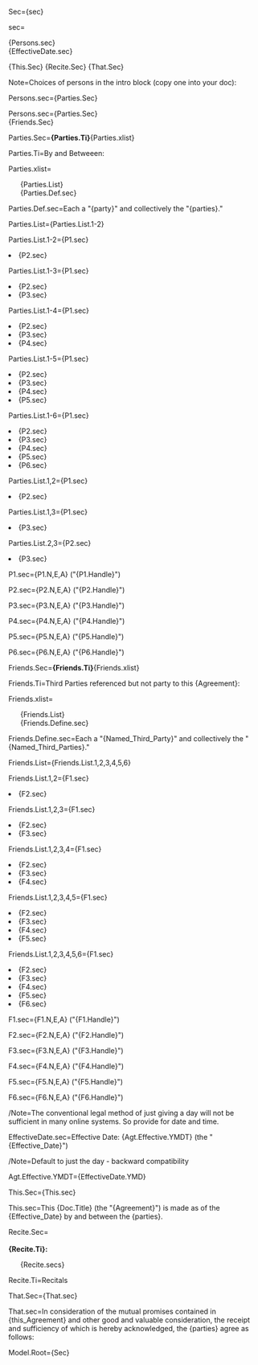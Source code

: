 Sec={sec}

sec=<ul type="none" style="padding-left: 0"><li>{Persons.sec}<li>{EffectiveDate.sec}</ul>{This.Sec} {Recite.Sec} {That.Sec}

Note=Choices of persons in the intro block (copy one into your doc):

Persons.sec={Parties.Sec}

Persons.sec={Parties.Sec}<br>{Friends.Sec}

Parties.Sec=<b>{Parties.Ti}</b>{Parties.xlist}

Parties.Ti=By and Betweeen:

Parties.xlist=<ul type="none"><li>{Parties.List}<li>{Parties.Def.sec}</ul>

Parties.Def.sec=Each a "{party}" and collectively the "{parties}."

Parties.List={Parties.List.1-2}

Parties.List.1-2={P1.sec}<li>{P2.sec}

Parties.List.1-3={P1.sec}<li>{P2.sec}<li>{P3.sec}

Parties.List.1-4={P1.sec}<li>{P2.sec}<li>{P3.sec}<li>{P4.sec}

Parties.List.1-5={P1.sec}<li>{P2.sec}<li>{P3.sec}<li>{P4.sec}<li>{P5.sec}

Parties.List.1-6={P1.sec}<li>{P2.sec}<li>{P3.sec}<li>{P4.sec}<li>{P5.sec}<li>{P6.sec}

Parties.List.1,2={P1.sec}<li>{P2.sec}

Parties.List.1,3={P1.sec}<li>{P3.sec}

Parties.List.2,3={P2.sec}<li>{P3.sec}

P1.sec={P1.N,E,A} ("{P1.Handle}") 

P2.sec={P2.N,E,A} ("{P2.Handle}") 

P3.sec={P3.N,E,A} ("{P3.Handle}") 

P4.sec={P4.N,E,A} ("{P4.Handle}") 

P5.sec={P5.N,E,A} ("{P5.Handle}") 

P6.sec={P6.N,E,A} ("{P6.Handle}") 
 
Friends.Sec=<b>{Friends.Ti}</b>{Friends.xlist}

Friends.Ti=Third Parties referenced but not party to this {Agreement}:

Friends.xlist=<ul type="none"><li>{Friends.List}<li>{Friends.Define.sec}</ul>

Friends.Define.sec=Each a "{Named_Third_Party}" and collectively the "{Named_Third_Parties}."

Friends.List={Friends.List.1,2,3,4,5,6}

Friends.List.1,2={F1.sec}<li>{F2.sec}

Friends.List.1,2,3={F1.sec}<li>{F2.sec}<li>{F3.sec}

Friends.List.1,2,3,4={F1.sec}<li>{F2.sec}<li>{F3.sec}<li>{F4.sec}

Friends.List.1,2,3,4,5={F1.sec}<li>{F2.sec}<li>{F3.sec}<li>{F4.sec}<li>{F5.sec}

Friends.List.1,2,3,4,5,6={F1.sec}<li>{F2.sec}<li>{F3.sec}<li>{F4.sec}<li>{F5.sec}<li>{F6.sec}

F1.sec={F1.N,E,A} ("{F1.Handle}")

F2.sec={F2.N,E,A} ("{F2.Handle}")

F3.sec={F3.N,E,A} ("{F3.Handle}")

F4.sec={F4.N,E,A} ("{F4.Handle}")

F5.sec={F5.N,E,A} ("{F5.Handle}")

F6.sec={F6.N,E,A} ("{F6.Handle}") 
 
/Note=The conventional legal method of just giving a day will not be sufficient in many online systems.  So provide for date and time. 

EffectiveDate.sec=Effective Date: {Agt.Effective.YMDT} (the "{Effective_Date}")

/Note=Default to just the day - backward compatibility

Agt.Effective.YMDT={EffectiveDate.YMD}

This.Sec={This.sec}

This.sec=This {Doc.Title} (the "{Agreement}") is made as of the {Effective_Date} by and between the {parties}.

Recite.Sec=<br><br><b>{Recite.Ti}:</b><ul type="none">{Recite.secs}</ul>

Recite.Ti=Recitals

That.Sec={That.sec}

That.sec=In consideration of the mutual promises contained in {this_Agreement} and other good and valuable consideration, the receipt and sufficiency of which is hereby acknowledged, the {parties} agree as follows:

Model.Root={Sec}